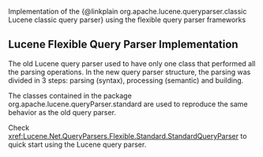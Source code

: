 ﻿
<!--
 Licensed to the Apache Software Foundation (ASF) under one or more
 contributor license agreements.  See the NOTICE file distributed with
 this work for additional information regarding copyright ownership.
 The ASF licenses this file to You under the Apache License, Version 2.0
 (the "License"); you may not use this file except in compliance with
 the License.  You may obtain a copy of the License at

     http://www.apache.org/licenses/LICENSE-2.0

 Unless required by applicable law or agreed to in writing, software
 distributed under the License is distributed on an "AS IS" BASIS,
 WITHOUT WARRANTIES OR CONDITIONS OF ANY KIND, either express or implied.
 See the License for the specific language governing permissions and
 limitations under the License.
-->


Implementation of the {@linkplain org.apache.lucene.queryparser.classic Lucene classic query parser} using the flexible query parser frameworks

## Lucene Flexible Query Parser Implementation

 The old Lucene query parser used to have only one class that performed all the parsing operations. In the new query parser structure, the parsing was divided in 3 steps: parsing (syntax), processing (semantic) and building. 

 The classes contained in the package org.apache.lucene.queryParser.standard are used to reproduce the same behavior as the old query parser. 

 Check <xref:Lucene.Net.QueryParsers.Flexible.Standard.StandardQueryParser> to quick start using the Lucene query parser. 